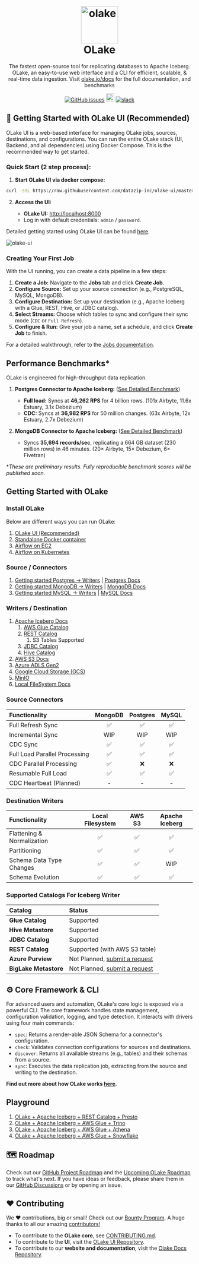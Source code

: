 <h1 align="center" style="border-bottom: none">
    <a href="https://datazip.io/olake" target="_blank">
        <img alt="olake" src="https://github.com/user-attachments/assets/d204f25f-5289-423c-b3f2-44b2194bdeaf" width="100" height="100"/>
    </a>
    <br>OLake
</h1>

<p align="center">The fastest open-source tool for replicating databases to Apache Iceberg. OLake, an easy-to-use web interface and a CLI for efficient, scalable, & real-time data ingestion. Visit <a href="https://olake.io/" target="_blank">olake.io/docs</a> for the full documentation, and benchmarks</p>

<p align="center">
    <a href="https://github.com/datazip-inc/olake/issues"><img alt="GitHub issues" src="https://img.shields.io/github/issues/datazip-inc/olake"/></a> <a href="https://olake.io/docs"><img alt="Documentation" height="22" src="https://img.shields.io/badge/view-Documentation-blue?style=for-the-badge"/></a>
    <a href="https://join.slack.com/t/getolake/shared_invite/zt-2utw44do6-g4XuKKeqBghBMy2~LcJ4ag"><img alt="slack" src="https://img.shields.io/badge/Join%20Our%20Community-Slack-blue"/></a>
</p>

## 🚀 Getting Started with OLake UI (Recommended)

OLake UI is a web-based interface for managing OLake jobs, sources, destinations, and configurations. You can run the entire OLake stack (UI, Backend, and all dependencies) using Docker Compose. This is the recommended way to get started.

### Quick Start (2 step process):

1. **Start OLake UI via docker compose:**

```sh
curl -sSL https://raw.githubusercontent.com/datazip-inc/olake-ui/master/docker-compose.yml | docker compose -f - up -d
```

2. **Access the UI:**

      * **OLake UI:** [http://localhost:8000](http://localhost:8000)
      * Log in with default credentials: `admin` / `password`.

Detailed getting started using OLake UI can be found [here](https://olake.io/docs/getting-started/olake-ui).

![olake-ui](https://github.com/user-attachments/assets/6081e9ad-7aef-465f-bde1-5b41b19ec6cd)

### Creating Your First Job

With the UI running, you can create a data pipeline in a few steps:

1. **Create a Job:** Navigate to the **Jobs** tab and click **Create Job**.
2. **Configure Source:** Set up your source connection (e.g., PostgreSQL, MySQL, MongoDB).
3. **Configure Destination:** Set up your destination (e.g., Apache Iceberg with a Glue, REST, Hive, or JDBC catalog).
4. **Select Streams:** Choose which tables to sync and configure their sync mode (`CDC` or `Full Refresh`).
5. **Configure & Run:** Give your job a name, set a schedule, and click **Create Job** to finish.

For a detailed walkthrough, refer to the [Jobs documentation](https://olake.io/docs/jobs/create-jobs).

## Performance Benchmarks*

OLake is engineered for high-throughput data replication.

1. **Postgres Connector to Apache Iceberg:** ([See Detailed Benchmark](https://olake.io/docs/connectors/postgres/benchmarks))

      * **Full load:** Syncs at **46,262 RPS** for 4 billion rows. (101x Airbyte, 11.6x Estuary, 3.1x Debezium)
      * **CDC:** Syncs at **36,982 RPS** for 50 million changes. (63x Airbyte, 12x Estuary, 2.7x Debezium)

2. **MongoDB Connector to Apache Iceberg:** ([See Detailed Benchmark](https://olake.io/docs/connectors/mongodb/benchmarks))

      * Syncs **35,694 records/sec**, replicating a 664 GB dataset (230 million rows) in 46 minutes. (20× Airbyte, 15× Debezium, 6× Fivetran)

**These are preliminary results. Fully reproducible benchmark scores will be published soon.*

## Getting Started with OLake

### Install OLake

Below are different ways you can run OLake:

1. [OLake UI (Recommended)](https://olake.io/docs/getting-started/olake-ui)
2. [Standalone Docker container](https://olake.io/docs/install/docker)
3. [Airflow on EC2](https://olake.io/blog/olake-airflow-on-ec2?utm_source=chatgpt.com)
4. [Airflow on Kubernetes](https://olake.io/blog/olake-airflow)

### Source / Connectors

1. [Getting started Postgres -> Writers](https://github.com/datazip-inc/olake/tree/master/drivers/postgres) | [Postgres Docs](https://olake.io/docs/connectors/postgres/overview)
2. [Getting started MongoDB -> Writers](https://github.com/datazip-inc/olake/tree/master/drivers/mongodb) | [MongoDB Docs](https://olake.io/docs/connectors/mongodb/overview)
3. [Getting started MySQL -> Writers](https://github.com/datazip-inc/olake/tree/master/drivers/mysql)  | [MySQL Docs](https://olake.io/docs/connectors/mysql/overview)

### Writers / Destination

1. [Apache Iceberg Docs](https://olake.io/docs/writers/iceberg/overview) 
   1. [AWS Glue Catalog](https://olake.io/docs/writers/iceberg/catalog/glue)
   2. [REST Catalog](https://olake.io/docs/writers/iceberg/catalog/rest)
      1. S3 Tables Supported
   3. [JDBC Catalog](https://olake.io/docs/writers/iceberg/catalog/jdbc)
   4. [Hive Catalog](https://olake.io/docs/writers/iceberg/catalog/hive)
2. [AWS S3 Docs](https://olake.io/docs/writers/s3/overview) 
3. [Azure ADLS Gen2](https://olake.io/docs/writers/azure-adls/overview)
4. [Google Cloud Storage (GCS)](https://olake.io/docs/writers/gcs/overview)
5. [MinIO](https://olake.io/docs/writers/iceberg/docker-compose#local-catalog-test-setup)
6. [Local FileSystem Docs](https://olake.io/docs/writers/local)

### Source Connectors

| Functionality                 | MongoDB | Postgres | MySQL |
| :---------------------------- | :-----: | :------: | :---: |
| Full Refresh Sync             |    ✅    |    ✅     |   ✅   |
| Incremental Sync              |    WIP    |    WIP     |   WIP   |
| CDC Sync                      |    ✅    |    ✅     |   ✅   |
| Full Load Parallel Processing |    ✅    |    ✅     |   ✅   |
| CDC Parallel Processing       |    ✅    |    ❌     |   ❌   |
| Resumable Full Load           |    ✅    |    ✅     |   ✅   |
| CDC Heartbeat (Planned)                 |    -    |    -     |   -   |

### Destination Writers

| Functionality              | Local Filesystem | AWS S3 | Apache Iceberg |
| :------------------------- | :--------------: | :----: | :------------: |
| Flattening & Normalization |        ✅         |   ✅    |       ✅        |
| Partitioning               |        ✅         |   ✅    |       ✅        |
| Schema Data Type Changes   |        ✅         |   ✅    |      WIP        |
| Schema Evolution           |        ✅         |   ✅    |       ✅        |

### Supported Catalogs For Iceberg Writer

| Catalog               | Status                                                                                                   |
| :-------------------- | :------------------------------------------------------------------------------------------------------- |
| **Glue Catalog**      | Supported                                                                                                |
| **Hive Metastore**    | Supported                                                                                                |
| **JDBC Catalog**      | Supported                                                                                                |
| **REST Catalog**      | Supported (with AWS S3 table)                                                                                               |
| **Azure Purview**     | Not Planned, [submit a request](https://github.com/datazip-inc/olake/issues/new?template=new-feature.md) |
| **BigLake Metastore** | Not Planned, [submit a request](https://github.com/datazip-inc/olake/issues/new?template=new-feature.md) |

## ⚙️ Core Framework & CLI

For advanced users and automation, OLake's core logic is exposed via a powerful CLI. The core framework handles state management, configuration validation, logging, and type detection. It interacts with drivers using four main commands:

* `spec`: Returns a render-able JSON Schema for a connector's configuration.
* `check`: Validates connection configurations for sources and destinations.
* `discover`: Returns all available streams (e.g., tables) and their schemas from a source.
* `sync`: Executes the data replication job, extracting from the source and writing to the destination.

**Find out more about how OLake works [here](https://olake.io/docs).**

## Playground

1. [OLake + Apache Iceberg + REST Catalog + Presto](https://olake.io/docs/playground/olake-iceberg-presto)
2. [OLake + Apache Iceberg + AWS Glue + Trino](https://olake.io/iceberg/olake-iceberg-trino)
3. [OLake + Apache Iceberg + AWS Glue + Athena](https://olake.io/iceberg/olake-iceberg-athena)
4. [OLake + Apache Iceberg + AWS Glue + Snowflake](https://olake.io/iceberg/olake-glue-snowflake)


## 🗺️ Roadmap

Check out our [GitHub Project Roadmap](https://github.com/orgs/datazip-inc/projects/5) and the [Upcoming OLake Roadmap](https://olake.io/docs/roadmap) to track what's next. If you have ideas or feedback, please share them in our [GitHub Discussions](https://github.com/datazip-inc/olake/discussions) or by opening an issue.

## ❤️ Contributing

We ❤️ contributions, big or small! Check out our [Bounty Program](https://olake.io/docs/community/issues-and-prs#goodies). A huge thanks to all our amazing [contributors!](https://github.com/datazip-inc/olake/graphs/contributors)

* To contribute to the **OLake core**, see [CONTRIBUTING.md](https://www.google.com/search?q=CONTRIBUTING.md).
* To contribute to the **UI**, visit the [OLake UI Repository](https://github.com/datazip-inc/olake-ui).
* To contribute to our **website and documentation**, visit the [Olake Docs Repository](https://github.com/datazip-inc/olake-docs/).

